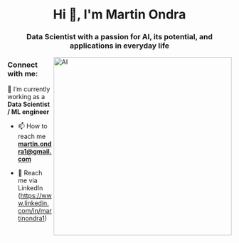 <h1 align="center">Hi 👋, I'm Martin Ondra</h1>
<h3 align="center">Data Scientist with a passion for AI, its potential, and applications in everyday life </h3> 

<img align="right" alt="AI" width="400" src="https://cdn.dribbble.com/userupload/13123027/file/original-1d6d44dbd783f13d8b6257db979827aa.png"> 


<h3 align="left">Connect with me:</h3>
<p align="left">

  🌱 I’m currently working as a **Data Scientist / ML engineer** 

- 📫 How to reach me **martin.ondra1@gmail.com**

- 📄 Reach me via LinkedIn (https://www.linkedin.com/in/martinondra1)
</p>
